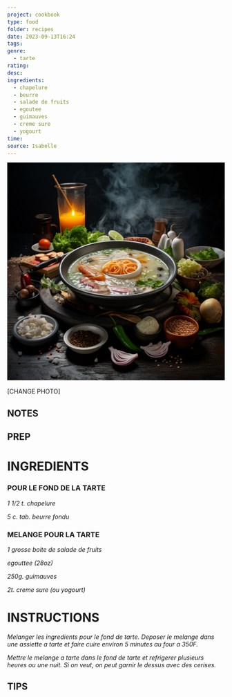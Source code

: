 ```yaml
---
project: cookbook
type: food
folder: recipes
date: 2023-09-13T16:24
tags: 
genre:
  - tarte
rating: 
desc: 
ingredients:
  - chapelure
  - beurre
  - salade de fruits
  - egoutee
  - guimauves
  - creme sure
  - yogourt
time: 
source: Isabelle
---
```


![IMAGE](_default.png)


[CHANGE PHOTO]


## NOTES




## PREP


# INGREDIENTS

### POUR LE FOND DE LA TARTE

_1 1/2 t. chapelure_

_5 c. tab. beurre fondu_


### MELANGE POUR LA TARTE

_1 grosse boite de salade de fruits_

_egouttee (28oz)_

_250g. guimauves_

_2t. creme sure (ou yogourt)_



# INSTRUCTIONS

_Melanger les ingredients pour le fond de_
_tarte. Deposer le melange dans une assiette_
_a tarte et faire cuire environ 5 minutes au_
_four a 350F._

_Mettre le melange a tarte dans le fond de_
_tarte et refrigerer plusieurs heures ou une_
_nuit. Si on veut, on peut garnir le dessus_
_avec des cerises._



## TIPS



